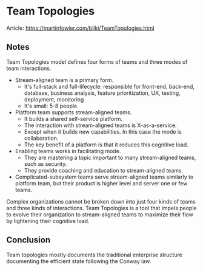 # Team Topologies

Article: <https://martinfowler.com/bliki/TeamTopologies.html>

## Notes

Team Topologies model defines four forms of teams and three modes of team interactions.

- Stream-aligned team is a primary form.
    - It's full-stack and full-lifecycle: responsible for front-end, back-end, database, business analysis, feature prioritization, UX, testing, deployment, monitoring
    - It's small: 5-8 people.
- Platform team supports stream-aligned teams.
    - It builds a shared self-service platform.
    - The interaction with stream-aligned teams is X-as-a-service.
    - Except when it builds new capabilities. In this case the mode is collaboration.
    - The key benefit of a platform is that it reduces this cognitive load.
- Enabling teams works in facilitating mode.
    - They are mastering a topic important to many stream-aligned teams, such as security.
    - They provide coaching and education to stream-aligned teams.
- Complicated-subsystem teams serve stream-aligned teams similarly to platform team, but their product is higher level and server one or few teams.

Complex organizations cannot be broken down into just four kinds of teams and three kinds of interactions.
Team Topologies is a tool that impels people to evolve their organization to stream-aligned teams to maximize their flow by lightening their cognitive load.

## Conclusion

Team topologies mostly documents the traditional enterprise structure documenting the efficient state following the Conway law.
